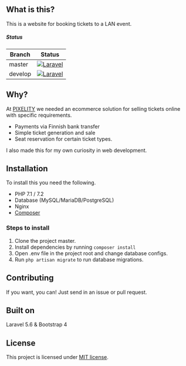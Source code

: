 ## What is this?

This is a website for booking tickets to a LAN event.

##### Status

| Branch  | Status |
|---------|--------|
| master  | [![Laravel](https://github.com/mirorauhala/tickets/workflows/Laravel/badge.svg?branch=master)](https://github.com/mirorauhala/tickets/actions?query=workflow%3ALaravel+branch%3Amaster) |
| develop | [![Laravel](https://github.com/mirorauhala/tickets/workflows/Laravel/badge.svg?branch=develop)](https://github.com/mirorauhala/tickets/actions?query=workflow%3ALaravel+branch%3Adevelop) |


## Why?

At [PIXELITY](https://pixelity.fi) we needed an ecommerce solution for selling tickets online with specific requirements.

- Payments via Finnish bank transfer
- Simple ticket generation and sale
- Seat reservation for certain ticket types.

I also made this for my own curiosity in web development.

## Installation

To install this you need the following.

- PHP 7.1 / 7.2
- Database (MySQL/MariaDB/PostgreSQL)
- Nginx
- [Composer](https://getcomposer.org)

### Steps to install

1. Clone the project master.
2. Install dependencies by running `composer install`
3. Open .env file in the project root and change database configs.
4. Run `php artisan migrate` to run database migrations.

## Contributing

If you want, you can! Just send in an issue or pull request.

## Built on

Laravel 5.6 & Bootstrap 4

## License

This project is licensed under [MIT license](http://opensource.org/licenses/MIT).
